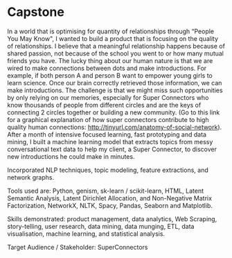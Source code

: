 # Capstone
In a world that is optimising for quantity of relationships through “People You May Know", I wanted to build a product that is focusing on the quality of relationships. I believe that a meaningful relationship happens because of shared passion, not because of the school you went to or how many mutual friends you have. The lucky thing about our human nature is that we are wired to make connections between dots and make introductions. For example, if both person A and person B want to empower young girls to learn science. Once our brain correctly retrieved those information, we can make introductions. The challenge is that we might miss such opportunities by only relying on our memories, especially for Super Connectors who know thousands of people from different circles and are the keys of connecting 2 circles together or building a new community. (Go to this link for a graphical explanation of how super connectors contribute to high quality human connections: http://tinyurl.com/anatomy-of-social-network). After a month of intensive focused learning, fast prototyping and data mining, I built a machine learning model that extracts topics from messy conversational text data to help my client, a Super Connector, to discover new introductions he could make in minutes. 

Incorporated NLP techniques, topic modeling, feature extractions, and network graphs. 

Tools used are: Python, genism, sk-learn / scikit-learn, HTML, Latent Semantic Analysis, Latent Dirichlet Allocation, and Non-Negative Matrix Factorization, NetworkX, NLTK, Spacy, Pandas, Seaborn and Matplotlib. 

Skills demonstrated: product management, data analytics, Web Scraping, story-telling, user research, data mining, data munging, ETL, data visualisation, machine learning, and statistical analysis.

Target Audience / Stakeholder: SuperConnectors
